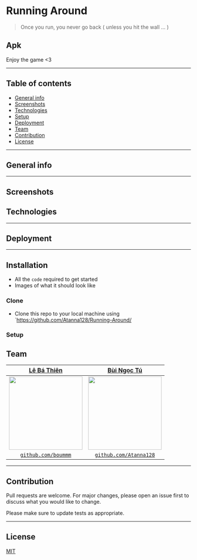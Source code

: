 # Running Around
> Once you run, you never go back ( unless you hit the wall ... )
## Apk 
Enjoy the game <3

___
## Table of contents
* [General info](#general-info)
* [Screenshots](#screenshots)
* [Technologies](#technologies)
* [Setup](#setup)
* [Deployment](#deployment)
* [Team](#team)
* [Contribution](#contribution)
* [License](#license)
---
## General info

---

## Screenshots


## Technologies

---

## Deployment


---

## Installation

- All the `code` required to get started
- Images of what it should look like

### Clone

- Clone this repo to your local machine using `https://github.com/Atanna128/Running-Around/


### Setup




## Team


| <a href="https://github.com/boummm" target="_blank">**Lê Bá Thiên**</a> | <a href="https://github.com/Atanna128" target="_blank">**Bùi Ngọc Tú**</a>| 
| :---: |:---:|
| <img width="200" src="https://imgur.com/a/yLVzCzy"> | <img width="200" src="https://i.imgur.com/nGfQqCM.jpg">  |
| <a href="http://github.com/boummm" target="_blank">`github.com/boummm`</a> | <a href="http://github.com/Atanna128" target="_blank">`github.com/Atanna128`</a> |


---


## Contribution
Pull requests are welcome. For major changes, please open an issue first to discuss what you would like to change.

Please make sure to update tests as appropriate.

---

## License
[MIT](https://choosealicense.com/licenses/mit/)
